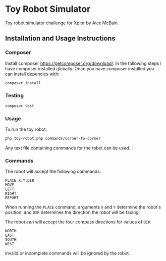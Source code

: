 Toy Robot Simulator
===================

Toy robot simulator challenge for Xplor by Alex McBain.

Installation and Usage Instructions
-----------

### Composer

Install composer https://getcomposer.org/download/. In the following steps I have composer installed globally. Once you have composer installed you can install depencies with:

``` bash
composer install
```

### Testing

``` bash
composer test
```

### Usage

To run the toy robot:

``` bash
php toy-robot.php commands/corner-to-corner
```

Any text file containing commands for the robot can be used.

### Commands

The robot will accept the following commands:

```
PLACE X,Y,DIR
MOVE
LEFT
RIGHT
REPORT
```

When running the `PLACE` command, arguments `X` and `Y` determine the robot's position, and `DIR` determines the direction the robot will be facing.

The robot can will accept the four compass directions for values of `DIR`:

```
NORTH
EAST
SOUTH
WEST
```

Invalid or incomplete commands will be ignored by the robot.
